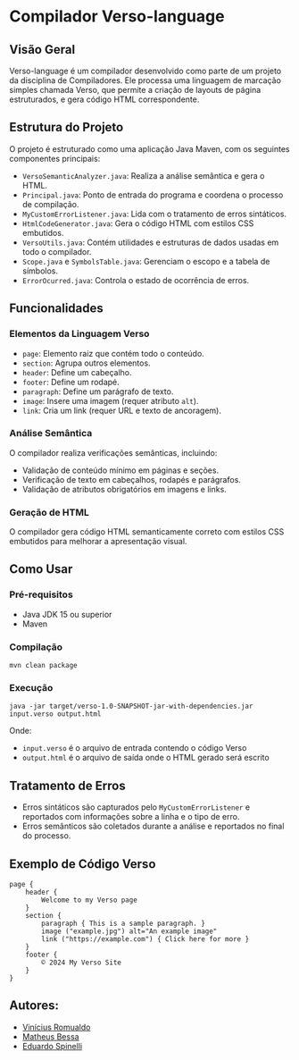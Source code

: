# Compilador Verso-language

## Visão Geral
Verso-language é um compilador desenvolvido como parte de um projeto da disciplina de Compiladores. Ele processa uma linguagem de marcação simples chamada Verso, que permite a criação de layouts de página estruturados, e gera código HTML correspondente.

## Estrutura do Projeto
O projeto é estruturado como uma aplicação Java Maven, com os seguintes componentes principais:

- `VersoSemanticAnalyzer.java`: Realiza a análise semântica e gera o HTML.
- `Principal.java`: Ponto de entrada do programa e coordena o processo de compilação.
- `MyCustomErrorListener.java`: Lida com o tratamento de erros sintáticos.
- `HtmlCodeGenerator.java`: Gera o código HTML com estilos CSS embutidos.
- `VersoUtils.java`: Contém utilidades e estruturas de dados usadas em todo o compilador.
- `Scope.java` e `SymbolsTable.java`: Gerenciam o escopo e a tabela de símbolos.
- `ErrorOcurred.java`: Controla o estado de ocorrência de erros.

## Funcionalidades

### Elementos da Linguagem Verso
- `page`: Elemento raiz que contém todo o conteúdo.
- `section`: Agrupa outros elementos.
- `header`: Define um cabeçalho.
- `footer`: Define um rodapé.
- `paragraph`: Define um parágrafo de texto.
- `image`: Insere uma imagem (requer atributo `alt`).
- `link`: Cria um link (requer URL e texto de ancoragem).

### Análise Semântica
O compilador realiza verificações semânticas, incluindo:
- Validação de conteúdo mínimo em páginas e seções.
- Verificação de texto em cabeçalhos, rodapés e parágrafos.
- Validação de atributos obrigatórios em imagens e links.

### Geração de HTML
O compilador gera código HTML semanticamente correto com estilos CSS embutidos para melhorar a apresentação visual.

## Como Usar

### Pré-requisitos
- Java JDK 15 ou superior
- Maven

### Compilação
```
mvn clean package
```

### Execução
```
java -jar target/verso-1.0-SNAPSHOT-jar-with-dependencies.jar input.verso output.html
```

Onde:
- `input.verso` é o arquivo de entrada contendo o código Verso
- `output.html` é o arquivo de saída onde o HTML gerado será escrito

## Tratamento de Erros
- Erros sintáticos são capturados pelo `MyCustomErrorListener` e reportados com informações sobre a linha e o tipo de erro.
- Erros semânticos são coletados durante a análise e reportados no final do processo.

## Exemplo de Código Verso
```
page {
    header {
        Welcome to my Verso page
    }
    section {
        paragraph { This is a sample paragraph. }
        image ("example.jpg") alt="An example image"
        link ("https://example.com") { Click here for more }
    }
    footer {
        © 2024 My Verso Site
    }
}
```

## Autores:
- [Vinícius Romualdo](https://github.com/vinimrs)
- [Matheus Bessa](https://github.com/mthsB3ssa)
- [Eduardo Spinelli](https://github.com/Edu-Spinelli)
